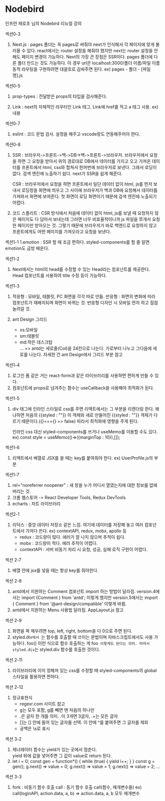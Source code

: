# Nodebird

인프런 제로초 님의 Nodebird 리뉴얼 강의

섹션0-3

1. Next.js
   : pages 폴더는 꼭 pages로 써줘야 next가 인식해서 각 페이지에 맞게 불러올 수 있다.
   react에서는 router 설정을 해줘야 했지만 next는 router 설정을 안 해도 페이지 변경이 가능하다.
   Next의 가장 큰 장점은 SSR이다.
   pages 폴더에 다른 폴더 만드는 것도 가능하다. 이 경우 url은 localhost:3000/폴더 이름/파일 이름
   동적 라우팅을 구현하려면 대괄호로 감싸주면 된다. ex) pages - 폴더 - [파일명].js

섹션0-5

1. prop-types
   : 전달받은 props의 타입을 검사해준다.

2. Link
   : next의 자체적인 라우터인 Link 태그.
   Link에 href를 적고 a 태그 사용.
   ex) <Link href=""><a>내용</a></Link>

섹션0-7

1. eslint
   : 코드 문법 검사.
   설정을 해주고 vscode랑도 연동해주어야 한다.

섹션0-8

1. SSR
   : 브라우저->프론트->백->DB->백->프론트->브라우저.
   브라우저에서 요청을 하면 그 요청을 받아서 위의 경로대로 DB에서 데이터를 가지고 오고 가져온 데이터를 프론트에서 html, css와 합쳐서 한꺼번에 브라우저로 보낸다.
   그래서 로딩이 없다.
   검색 엔진에 노출하기 쉽다.
   next가 SSR을 쉽게 해준다.

   CSR
   : 브라우저에서 요청을 하면 프론트에서 일단 데이터 없이 html, js를 먼저 보내서 로딩창을 화면에 띄우고 그 사이에 브라우저가 백과 DB에 요청해서 데이터를 가져와서 화면에 보여준다.
   첫 화면이 로딩 화면이기 때문에 검색 엔진에 노출되기 어렵다.

2. 코드 스플리트
   : CSR 방식에서 처음에 데이터 없이 html, js를 보낼 때 요청하지 않은 페이지도 다 담아서 보내는데 그러면 너무 비효율적이니까 js 파일을 쪼개서 요청한 페이지만 받아오는 것.
   그렇기 때문에 브라우저가 바로 백엔드로 요청하지 않고 프론트에게도 어떤 페이지를 가져오라고 요청을 보낸다.

섹션1-1
1.emotion
: SSR 할 때 조금 편하다.
styled-components를 할 줄 알면 emotion도 금방 배운다.

섹션1-2

1. Next에서는 html의 head를 수정할 수 있는 Head라는 컴포넌트를 제공한다.
   Head 컴포넌트를 사용하여 title 수정 등이 가능하다.

섹션1-3

1. 적응형 : 모바일, 태블릿, PC 화면을 각각 따로 만듦.
   반응형 : 화면의 변화에 따라 컴포넌트가 재배치되며 화면이 바뀌는 것.
   반응형 디자인 시 모바일 먼저 하고 점점 늘려갈 것.

2. ant Design 그리드
   - xs:모바일
   - sm:태블릿
   - md:작은 데스크탑  
     ...
     => antd는 세로줄(Col)을 24칸으로 나눈다.
     가로부터 나누고 그다음에 세로를 나눈다.
     자세한 건 ant Design에서 그리드 부분 참고

섹션1-4

1. 로그인 폼 같은 거는 react-form과 같은 라이브러리를 사용하면 편하게 만들 수 있다.
2. 컴포넌트에 props로 넘겨주는 함수는 useCallback을 사용해야 최적화가 된다.

섹션1-5

1. div 태그에 인라인 스타일로 css를 주면 리액트에서는 그 부분을 리렌더링 한다.
   왜냐하면 처음의 {{styled : ""}} 이 객체와 새로 만들어진 {{styled : ""}} 객체가 다르기 때문이다.({}==={} => false)
   따라서 최적화에 영향을 주게 된다.

   인라인 css 대신 styled-components를 쓰거나 useMemo를 이용할 수도 있다.
   ex) const style = useMemo(()=>({marginTop : 10}),[]);
   <div style={style}></div>

섹션1-6

1. 리액트에서 배열로 JSX를 쓸 때는 key를 붙여줘야 한다.
   ex) UserProfile.js의 <Card actions=[]> 부분

섹션1-7

1. rel="noreferrer noopener" : 새 창을 누가 어디서 열였는지에 대한 정보를 없애버리는 것.
2. 크롬 웹스토어 -> React Developer Tools, Redux DevTools
3. echarts : 차트 라이브러리

섹션2-1

1. 리덕스 : 중앙 데이터 저장소 같은 느낌.
   여기에 데이터를 저장해 놓고 여러 컴포넌트에서 가져다 쓴다.
   ex) contextAPI, redux, mobx, apollo 등
   - redux : 코드량이 많다.
     에러가 잘 나지 않으며 추적이 쉽다.
   - mobx : 코드량이 적다.
     에러 추적이 어렵다.
   - contextAPI : 서버 비동기 처리 시 요청, 성공, 실패 로직 구현이 어렵다.

섹션 2-7

1. 배열 안에 jsx를 넣을 때는 항상 key를 줘야한다.

섹션 2-8

1. antd에서 지원하는 Comment 컴포넌트 import 하는 방법이 달라짐.
   version.4에서는 import {Comment } from 'antd'; 이렇게 했지만
   version.5에서는 import { Comment } from '@ant-design/compatible' 이렇게 바뀜.
2. antd에서 지원하는 Menu 사용법 달라짐.
   AppLayout.js 참고

섹션 2-9

1. 화면을 꽉 채우려면 top, left, right, bottom을 다 0으로 주면 된다.
2. styled.div`에서 `는 함수를 호출할 때 쓰이는 문법이며 자바스크립트에서도 사용 가능하다.
   foo() 이런 식으로 함수 호출하는 게 foo` 이렇게도 된다는 의미.
따라서 styled.div`는 styled.div 함수를 호출한 것이다.

섹션 2-11

1. 라이브러리에 이미 정해져 있는 css를 수정할 때 styled-components의 global 스타일을 활용하면 편하다.

섹션 2-12

1. 정규표현식
   - regexr.com 사이트 참고
   - g는 모두 포함, g를 빼면 맨 처음의 하나만
   - .은 글자 한 개를 의미. .이 3개면 3글자, .+는 모든 글자
   - []는 [] 안에 들어 있는 글자를 선택. 이 안에 ^를 붙여주면 그 글자를 제외
   - 공백은 \s로 표시

섹션 3-2

1. 제너레이터 함수는 yield가 있는 곳에서 멈춘다.  
   yield 뒤에 값을 넣어주면 그 값이 value로 return 된다.
2. let i = 0;
   const gen = function\*() {
   while (true) {
   yield i++;
   }
   }
   const g = gen();
   g.next() => value = 0;
   g.next() => value = 1;
   g.next() => value = 2;
   ...

섹션 3-3

1. fork : 비동기 함수 호출
   call : 동기 함수 호출
   call(함수, 매개변수들) ex) call(loginAPI, action.data, a, b) => action.data, a, b 모두 매개변수
